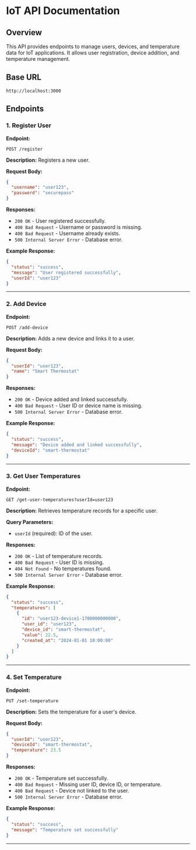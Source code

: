 # IoT API Documentation

## Overview
This API provides endpoints to manage users, devices, and temperature data for IoT applications. It allows user registration, device addition, and temperature management.

## Base URL
```
http://localhost:3000
```

## Endpoints

### 1. Register User
**Endpoint:**
```
POST /register
```

**Description:**
Registers a new user.

**Request Body:**
```json
{
  "username": "user123",
  "password": "securepass"
}
```

**Responses:**
- `200 OK` - User registered successfully.
- `400 Bad Request` - Username or password is missing.
- `400 Bad Request` - Username already exists.
- `500 Internal Server Error` - Database error.

**Example Response:**
```json
{
  "status": "success",
  "message": "User registered successfully",
  "userId": "user123"
}
```

---

### 2. Add Device
**Endpoint:**
```
POST /add-device
```

**Description:**
Adds a new device and links it to a user.

**Request Body:**
```json
{
  "userId": "user123",
  "name": "Smart Thermostat"
}
```

**Responses:**
- `200 OK` - Device added and linked successfully.
- `400 Bad Request` - User ID or device name is missing.
- `500 Internal Server Error` - Database error.

**Example Response:**
```json
{
  "status": "success",
  "message": "Device added and linked successfully",
  "deviceId": "smart-thermostat"
}
```

---

### 3. Get User Temperatures
**Endpoint:**
```
GET /get-user-temperatures?userId=user123
```

**Description:**
Retrieves temperature records for a specific user.

**Query Parameters:**
- `userId` (required): ID of the user.

**Responses:**
- `200 OK` - List of temperature records.
- `400 Bad Request` - User ID is missing.
- `404 Not Found` - No temperatures found.
- `500 Internal Server Error` - Database error.

**Example Response:**
```json
{
  "status": "success",
  "temperatures": [
    {
      "id": "user123-device1-1700000000000",
      "user_id": "user123",
      "device_id": "smart-thermostat",
      "value": 22.5,
      "created_at": "2024-01-01 10:00:00"
    }
  ]
}
```

---

### 4. Set Temperature
**Endpoint:**
```
PUT /set-temperature
```

**Description:**
Sets the temperature for a user's device.

**Request Body:**
```json
{
  "userId": "user123",
  "deviceId": "smart-thermostat",
  "temperature": 23.5
}
```

**Responses:**
- `200 OK` - Temperature set successfully.
- `400 Bad Request` - Missing user ID, device ID, or temperature.
- `400 Bad Request` - Device not linked to the user.
- `500 Internal Server Error` - Database error.

**Example Response:**
```json
{
  "status": "success",
  "message": "Temperature set successfully"
}
```

---

